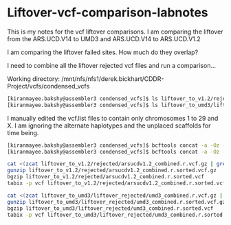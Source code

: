 # Liftover-vcf-comparison-labnotes
This is my notes for the vcf liftover comparisons. I am comparing the liftover from the ARS.UCD.V14 to UMD3 and ARS.UCD.V14 to ARS.UCD.V1.2

I am comparing the liftover failed sites. How much do they overlap?

I need to combine all the liftover rejected vcf files and run a comparison...

Working directory: /mnt/nfs/nfs1/derek.bickhart/CDDR-Project/vcfs/condensed_vcfs

```bash
[kiranmayee.bakshy@assembler3 condensed_vcfs]$ ls liftover_to_v1.2/rejected/*.vcf.gz > liftover_to_v1.2/rejected/r.vcf.list
[kiranmayee.bakshy@assembler3 condensed_vcfs]$ ls liftover_to_umd3/liftover_rejected/*.vcf.gz > liftover_to_umd3/liftover_rejected/r.vcf.list
```

I manually edited the vcf.list files to contain only chromosomes 1 to 29 and X. I am ignoring the alternate haplotypes and the unplaced scaffolds for time being.

```bash
[kiranmayee.bakshy@assembler3 condensed_vcfs]$ bcftools concat -a -Oz -f liftover_to_v1.2/rejected/r.vcf.list -o liftover_to_v1.2/rejected/arsucdv1.2_combined.r.vcf.gz 
[kiranmayee.bakshy@assembler3 condensed_vcfs]$ bcftools concat -a -Oz -f liftover_to_umd3/liftover_rejected/r.vcf.list -o liftover_to_umd3/liftover_rejected/umd3_combined.r.vcf.gz

cat <(zcat liftover_to_v1.2/rejected/arsucdv1.2_combined.r.vcf.gz | grep -B10000 -m1 ^#CHROM) <(bcftools view -H liftover_to_v1.2/rejected/arsucdv1.2_combined.r.vcf.gz | sort -k1V,1 -k2n,2) | gzip > liftover_to_v1.2/rejected/arsucdv1.2_combined.r.sorted.vcf.gz 
gunzip liftover_to_v1.2/rejected/arsucdv1.2_combined.r.sorted.vcf.gz 
bgzip liftover_to_v1.2/rejected/arsucdv1.2_combined.r.sorted.vcf
tabix -p vcf liftover_to_v1.2/rejected/arsucdv1.2_combined.r.sorted.vcf.gz

cat <(zcat liftover_to_umd3/liftover_rejected/umd3_combined.r.vcf.gz | grep -B10000 -m1 ^#CHROM) <(bcftools view -H liftover_to_umd3/liftover_rejected/umd3_combined.r.vcf.gz | sort -k1V,1 -k2n,2) | gzip > liftover_to_umd3/liftover_rejected/umd3_combined.r.sorted.vcf.gz 
gunzip liftover_to_umd3/liftover_rejected/umd3_combined.r.sorted.vcf.gz 
bgzip liftover_to_umd3/liftover_rejected/umd3_combined.r.sorted.vcf
tabix -p vcf liftover_to_umd3/liftover_rejected/umd3_combined.r.sorted.vcf.gz


```

